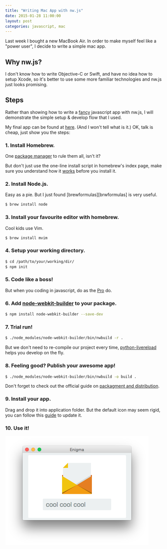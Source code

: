 ```yaml
---
title: "Writing Mac App with nw.js"
date: 2015-01-28 11:00:00
layout: post
categories: javascript, mac
---
```


Last week I bought a new MacBook Air. In order to make myself feel like a
"power user", I decide to write a simple mac app.


## Why nw.js?

I don't know how to write Objective-C or Swift, and have no idea how to setup Xcode,
so it's better to use some more familiar technologies and nw.js just looks promising.


## Steps

Rather than showing how to write a [fancy][pinegrow] javascript app with nw.js,
I will demonstrate the simple setup & develop flow that I used.

My final app can be found at [here][enigma]. (And I won't tell what is it.)
OK, talk is cheap, just show you the steps:


### 1. Install Homebrew.

One [package manager][homebrew] to rule them all, isn't it?


But don't just use the one-line install script in homebrew's index page,
make sure you understand how it [works][homebrew-installation]
before you install it.


### 2. Install Node.js.

Easy as a pie. But I just found [brewformulas][brwformulas] is very useful.

```bash
$ brew install node
```

### 3. Install your favourite editor with homebrew.

Cool kids use Vim.

```bash
$ brew install mvim
```


### 4. Setup your working directory.

```bash
$ cd /path/to/your/working/dir/
$ npm init
```


### 5. Code like a boss!

But when you coding in javascript, do as the [Pro][jshint] do.


### 6. Add [node-webkit-builder][node-webkit-builder] to your package.

```bash
$ npm install node-webkit-builder --save-dev
```


### 7. Trial run!

```bash
$ ./node_modules/node-webkit-builder/bin/nwbuild -r .
```

But we don't need to re-compile our project every time,
[python-livereload][python-livereload] helps you develop on the fly.


### 8. Feeling good? Publish your awesome app!

```bash
$ ./node_modules/node-webkit-builder/bin/nwbuild -o build .
```

Don't forget to check out the official guide on [packagment and distribution][nw-package].


### 9. Install your app.

Drag and drop it into application folder. But the default icon may seem rigid,
you can follow this [guide][nw-icon] to update it.


### 10. Use it!

![enigma](/public/images/writing-mac-app-with-node-webkit/screenshot.1.png)


[pinegrow]: http://pinegrow.com/
[enigma]: https://github.com/bcho/enigma
[homebrew]: http://brew.sh
[homebrew-installation]: https://github.com/Homebrew/homebrew/blob/master/share/doc/homebrew/Installation.md#installation
[brewformulas]: http://brewformulas.org/Node
[jshint]: http://jshint.com
[node-webkit-builder]: https://www.npmjs.com/package/node-webkit-builder
[python-livereload]: https://github.com/lepture/python-livereload
[nw-package]: https://github.com/nwjs/nw.js/wiki/How-to-package-and-distribute-your-apps
[nw-icon]: https://github.com/nwjs/nw.js/wiki/Icons
